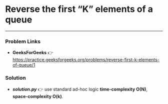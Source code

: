 # Reverse the first “K” elements of a queue

---

### Problem Links
- **__GeeksForGeeks__** :point_right: https://practice.geeksforgeeks.org/problems/reverse-first-k-elements-of-queue/1

### Solution
- **_solution.py_** :point_right: use standard ad-hoc logic **time-complexity O(N)**, **space-complexity O(k)**.
